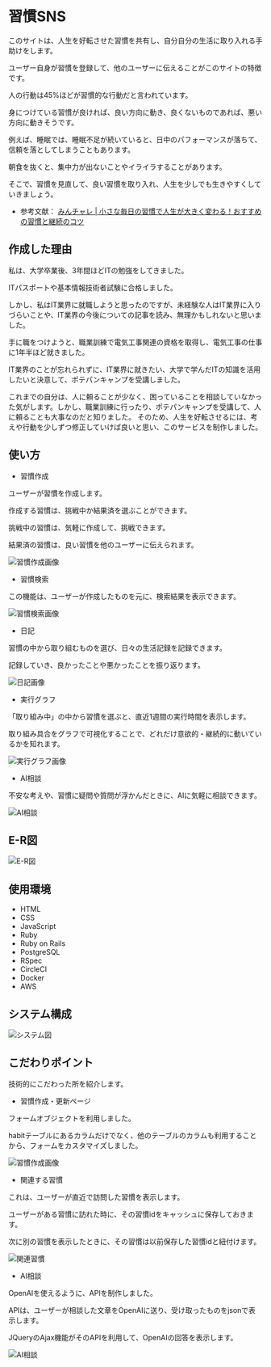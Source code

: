 # 習慣SNS
このサイトは、人生を好転させた習慣を共有し、自分自分の生活に取り入れる手助けをします。

ユーザー自身が習慣を登録して、他のユーザーに伝えることがこのサイトの特徴です。

人の行動は45%ほどが習慣的な行動だと言われています。

身につけている習慣が良ければ、良い方向に動き、良くないものであれば、悪い方向に動きそうです。

例えば、睡眠では、睡眠不足が続いていると、日中のパフォーマンスが落ちて、信頼を落としてしまうこともあります。

朝食を抜くと、集中力が出ないことやイライラすることがあります。

そこで、習慣を見直して、良い習慣を取り入れ、人生を少しでも生きやすくしていきましょう。

- 参考文献： [みんチャレ | 小さな毎日の習慣で人生が大きく変わる！おすすめの習慣と継続のコツ](https://minchalle.com/blog/recommended-daily-habits#1-145)

## 作成した理由

私は、大学卒業後、3年間ほどITの勉強をしてきました。

ITパスポートや基本情報技術者試験に合格しました。

しかし、私はIT業界に就職しようと思ったのですが、未経験な人はIT業界に入りづらいことや、IT業界の今後についての記事を読み、無理かもしれないと思いました。

手に職をつけようと、職業訓練で電気工事関連の資格を取得し、電気工事の仕事に1年半ほど就きました。

IT業界のことが忘れられずに、IT業界に就きたい、大学で学んだITの知識を活用したいと決意して、ポテパンキャンプを受講しました。

これまでの自分は、人に頼ることが少なく、困っていることを相談していなかった気がします。しかし、職業訓練に行ったり、ポテパンキャンプを受講して、人に頼ることも大事なのだと知りました。
そのため、人生を好転させるには、考えや行動を少しずつ修正していけば良いと思い、このサービスを制作しました。

## 使い方

- 習慣作成

ユーザーが習慣を作成します。

作成する習慣は、挑戦中か結果済を選ぶことができます。

挑戦中の習慣は、気軽に作成して、挑戦できます。

結果済の習慣は、良い習慣を他のユーザーに伝えられます。

![習慣作成画像](./README-image/habit_creation.png)

- 習慣検索

この機能は、ユーザーが作成したものを元に、検索結果を表示できます。

![習慣検索画像](./README-image/habit_search.png)

- 日記

習慣の中から取り組むものを選び、日々の生活記録を記録できます。

記録していき、良かったことや悪かったことを振り返ります。

![日記画像](./README-image/diary.png)

- 実行グラフ

「取り組み中」の中から習慣を選ぶと、直近1週間の実行時間を表示します。

取り組み具合をグラフで可視化することで、どれだけ意欲的・継続的に動いているかを知れます。

![実行グラフ画像](./README-image/doing_time_chart.png)

- AI相談

不安な考えや、習慣に疑問や質問が浮かんだときに、AIに気軽に相談できます。

![AI相談](./README-image/AI_consult.png)

## E-R図

![E-R図](./README-image/erd.png)

## 使用環境

- HTML
- CSS
- JavaScript
- Ruby
- Ruby on Rails
- PostgreSQL
- RSpec
- CircleCI
- Docker
- AWS

## システム構成

![システム図](./README-image/system.png)

## こだわりポイント

技術的にこだわった所を紹介します。

- 習慣作成・更新ページ

フォームオブジェクトを利用しました。

habitテーブルにあるカラムだけでなく、他のテーブルのカラムも利用することから、フォームをカスタマイズしました。


![習慣作成画像](./README-image/habit_creation.png)

- 関連する習慣

これは、ユーザーが直近で訪問した習慣を表示します。

ユーザーがある習慣に訪れた時に、その習慣idをキャッシュに保存しておきます。

次に別の習慣を表示したときに、その習慣は以前保存した習慣idと紐付けます。

![関連習慣](./README-image/related_habit.png)

- AI相談

OpenAIを使えるように、APIを制作しました。

APIは、ユーザーが相談した文章をOpenAIに送り、受け取ったものをjsonで表示します。

JQueryのAjax機能がそのAPIを利用して、OpenAIの回答を表示します。

![AI相談](./README-image/AI_consult.png)
